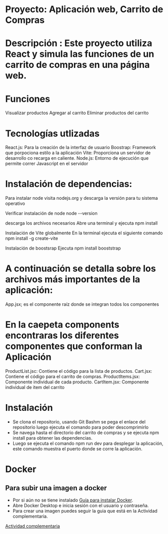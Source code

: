 # Proyecto: Aplicación web, Carrito de Compras

# Descripción : Este proyecto utiliza React y simula las funciones de un carrito de compras en una página web.

# Funciones
 Visualizar productos
 Agregar al carrito 
 Eliminar productos del carrito


# Tecnologías utlizadas
React.js: Para la creación de la interfaz de usuario
Boostrap: Framework que porpociona estilo a la aplicación
Vite: Proporciona un servidor de desarrollo co recarga en caliente.
Node.js: Entorno de ejecución que permite correr Javascript en el servidor

# Instalación de dependencias:
Para instalar node visita nodejs.org y descarga la versión para tu sistema operativo

Verificar instalación de node
node --version

descarga los archivos necesarios
Abre una terminal y ejecuta npm install

Instalación de Vite globalmente 
En la terminal ejecuta el siguiente comando
npm install -g create-vite

Instalación de boostsrap 
Ejecuta npm install booststrap

# A continuación se detalla sobre los archivos más importantes de la aplicación:
App.jsx; es el componente raíz donde se integran todos los componentes

# En la caepeta components encontraras los diferentes componentes que conforman la Aplicación 

ProductList.jsc: Contiene el código para la lista de productos.
Cart.jsx: Contiene el código para el carrito de compras.
ProductItems.jsx: Componente individual de cada producto.
CartItem.jsx: Componente individual de item del carrito

# Instalación 
- Se clona el repositorio, usando Git Bashm se pega el enlace del repositorio luego ejecuta el comando para poder descomprimirlo
- Se navega hasta el directorio del carrito de compras y se ejecuta npm install para obtener las dependencias.
- Luego se ejecuta el comando npm run dev para desplegar la aplicación, este comando muestra el puerto donde se corre la aplicación.


# Docker
## Para subir una imagen a docker 
- Por si aún no se tiene instalado [Guía para instalar Docker](https://www.youtube.com/watch?v=cWuirzMOwwg).
- Abre Docker Desktop e inicia sesión con el usuario y contraseña. 
- Para crear una imagen puedes seguir la guia que está en la Actividad complementaria.

[Actividad complementaria](https://docs.google.com/document/d/1cVdNDLdkNUepFnUE6ivzB_73K0QGyf7o31FWVPly65E/edit?usp=sharing)